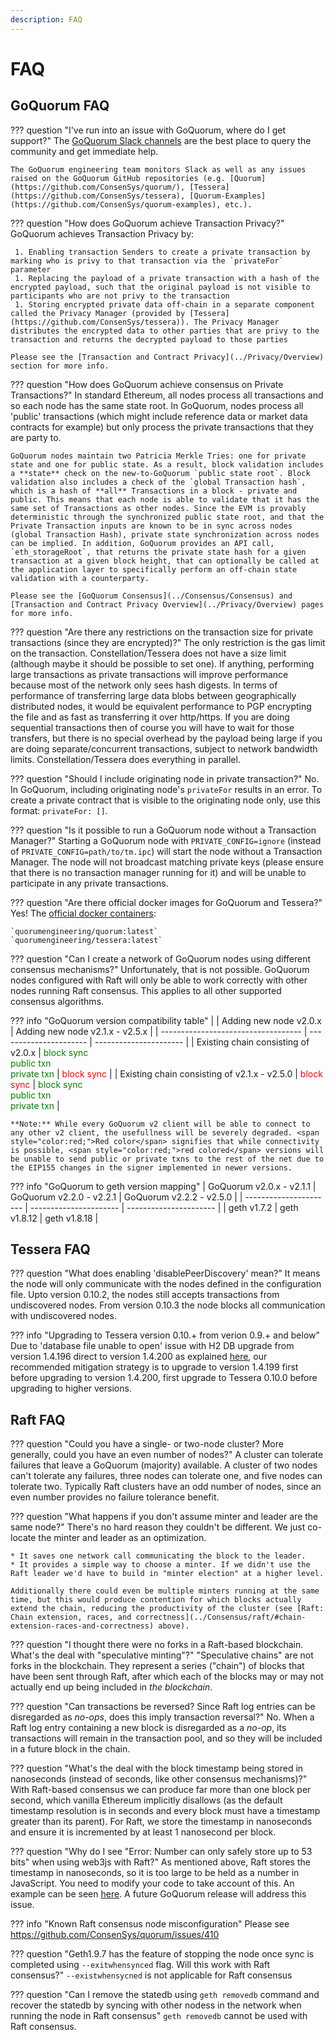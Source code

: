 ```yaml
---
description: FAQ
---
```


# FAQ

## GoQuorum FAQ

??? question "I've run into an issue with GoQuorum, where do I get support?"
    The [GoQuorum Slack channels](https://93ecjxb0d3.execute-api.us-east-1.amazonaws.com/Express/) are the best place to query the community and get immediate help.

    The GoQuorum engineering team monitors Slack as well as any issues raised on the GoQuorum GitHub repositories (e.g. [Quorum](https://github.com/ConsenSys/quorum/), [Tessera](https://github.com/ConsenSys/tessera), [Quorum-Examples](https://github.com/ConsenSys/quorum-examples), etc.).

??? question "How does GoQuorum achieve Transaction Privacy?"
    GoQuorum achieves Transaction Privacy by:

     1. Enabling transaction Senders to create a private transaction by marking who is privy to that transaction via the `privateFor` parameter
     1. Replacing the payload of a private transaction with a hash of the encrypted payload, such that the original payload is not visible to participants who are not privy to the transaction
     1. Storing encrypted private data off-chain in a separate component called the Privacy Manager (provided by [Tessera](https://github.com/ConsenSys/tessera)). The Privacy Manager distributes the encrypted data to other parties that are privy to the transaction and returns the decrypted payload to those parties

    Please see the [Transaction and Contract Privacy](../Privacy/Overview) section for more info.

??? question "How does GoQuorum achieve consensus on Private Transactions?"
    In standard Ethereum, all nodes process all transactions and so each node has the same state root. In GoQuorum, nodes process all 'public' transactions (which might include reference data or market data contracts for example) but only process the private transactions that they are party to.

    GoQuorum nodes maintain two Patricia Merkle Tries: one for private state and one for public state. As a result, block validation includes a **state** check on the new-to-GoQuorum `public state root`. Block validation also includes a check of the `global Transaction hash`, which is a hash of **all** Transactions in a block - private and public. This means that each node is able to validate that it has the same set of Transactions as other nodes. Since the EVM is provably deterministic through the synchronized public state root, and that the Private Transaction inputs are known to be in sync across nodes (global Transaction Hash), private state synchronization across nodes can be implied. In addition, GoQuorum provides an API call, `eth_storageRoot`, that returns the private state hash for a given transaction at a given block height, that can optionally be called at the application layer to specifically perform an off-chain state validation with a counterparty.

    Please see the [GoQuorum Consensus](../Consensus/Consensus) and [Transaction and Contract Privacy Overview](../Privacy/Overview) pages for more info.

??? question "Are there any restrictions on the transaction size for private transactions (since they are encrypted)?"
    The only restriction is the gas limit on the transaction.
    Constellation/Tessera does not have a size limit (although maybe it should be possible to set one).
    If anything, performing large transactions as private transactions will improve performance because most of the network only sees hash digests.
    In terms of performance of transferring large data blobs between geographically distributed nodes, it would be equivalent performance to PGP encrypting the file and as fast as transferring it over http/https.
    If you are doing sequential transactions then of course you will have to wait for those transfers, but there is no special overhead by the payload being large if you are doing separate/concurrent transactions, subject to network bandwidth limits.
     Constellation/Tessera does everything in parallel.

??? question "Should I include originating node in private transaction?"
    No. In GoQuorum, including originating node's `privateFor` results in an error. To create a private
     contract that is visible to the originating node only, use this format: `privateFor: []`.

??? question "Is it possible to run a GoQuorum node without a Transaction Manager?"
    Starting a GoQuorum node with `PRIVATE_CONFIG=ignore` (instead of `PRIVATE_CONFIG=path/to/tm.ipc`) will start the node without a Transaction Manager. The node will not broadcast matching private keys (please ensure that there is no transaction manager running for it) and will be unable to participate in any private transactions.

??? question "Are there official docker images for GoQuorum and Tessera?"
    Yes! The [official docker containers](https://hub.docker.com/u/quorumengineering/):

    `quorumengineering/quorum:latest`
    `quorumengineering/tessera:latest`

??? question "Can I create a network of GoQuorum nodes using different consensus mechanisms?"
    Unfortunately, that is not possible. GoQuorum nodes configured with Raft will only be able to work correctly with other nodes running Raft consensus. This applies to all other supported consensus algorithms.

??? info "GoQuorum version compatibility table"
    |                                     | Adding new node v2.0.x | Adding new node v2.1.x - v2.5.x |
    | ----------------------------------- | ---------------------- | ---------------------- |
    | Existing chain consisting of v2.0.x | <span style="color:green;">block sync<br /> public txn<br /> private txn</span>  | <span style="color:red;">block sync</span>  |
    | Existing chain consisting of v2.1.x - v2.5.0 | <span style="color:red;">block sync</span>  | <span style="color:green;">block sync<br /> public txn<br /> private txn</span> |

    **Note:** While every GoQuorum v2 client will be able to connect to any other v2 client, the usefullness will be severely degraded. <span style="color:red;">Red color</span> signifies that while connectivity is possible, <span style="color:red;">red colored</span> versions will be unable to send public or private txns to the rest of the net due to the EIP155 changes in the signer implemented in newer versions.

??? info "GoQuorum to geth version mapping"
    | GoQuorum v2.0.x - v2.1.1 | GoQuorum v2.2.0 - v2.2.1 | GoQuorum v2.2.2 - v2.5.0 |
    | ---------------------- | ---------------------- | ---------------------- |
    | geth v1.7.2            | geth v1.8.12           | geth v1.8.18           |

## Tessera FAQ

??? question "What does enabling 'disablePeerDiscovery' mean?"
    It means the node will only communicate with the nodes defined in the configuration file. Upto version 0.10.2, the nodes still accepts transactions from undiscovered nodes. From version 0.10.3 the node blocks all communication with undiscovered nodes.

??? info "Upgrading to Tessera version 0.10.+ from verion 0.9.+ and below"
    Due to 'database file unable to open' issue with H2 DB upgrade from version 1.4.196 direct to version 1.4.200 as explained  [here](https://github.com/h2database/h2database/issues/2263), our recommended mitigation strategy is to upgrade to version 1.4.199 first before upgrading to version 1.4.200, first upgrade to Tessera 0.10.0 before upgrading to higher versions.

## Raft FAQ

??? question "Could you have a single- or two-node cluster? More generally, could you have an even number of nodes?"
    A cluster can tolerate failures that leave a GoQuorum (majority) available. A cluster of two nodes can't tolerate any failures, three nodes can tolerate one, and five nodes can tolerate two. Typically Raft clusters have an odd number of nodes, since an even number provides no failure tolerance benefit.

??? question "What happens if you don't assume minter and leader are the same node?"
    There's no hard reason they couldn't be different. We just co-locate the minter and leader as an optimization.

    * It saves one network call communicating the block to the leader.
    * It provides a simple way to choose a minter. If we didn't use the Raft leader we'd have to build in "minter election" at a higher level.

    Additionally there could even be multiple minters running at the same time, but this would produce contention for which blocks actually extend the chain, reducing the productivity of the cluster (see [Raft: Chain extension, races, and correctness](../Consensus/raft/#chain-extension-races-and-correctness) above).

??? question "I thought there were no forks in a Raft-based blockchain. What's the deal with "speculative minting"?"
    "Speculative chains" are not forks in the blockchain. They represent a series ("chain") of blocks that have been sent through Raft, after which each of the blocks may or may not actually end up being included in *the blockchain*.

??? question "Can transactions be reversed? Since Raft log entries can be disregarded as _no-ops_, does this imply transaction reversal?"
    No. When a Raft log entry containing a new block is disregarded as a _no-op_, its transactions will remain in the transaction pool, and so they will be included in a future block in the chain.

??? question "What's the deal with the block timestamp being stored in nanoseconds (instead of seconds, like other consensus mechanisms)?"
    With Raft-based consensus we can produce far more than one block per second, which vanilla Ethereum implicitly disallows (as the default timestamp resolution is in seconds and every block must have a timestamp greater than its parent). For Raft, we store the timestamp in nanoseconds and ensure it is incremented by at least 1 nanosecond per block.

??? question "Why do I see "Error: Number can only safely store up to 53 bits" when using web3js with Raft?"
    As mentioned above, Raft stores the timestamp in nanoseconds, so it is too large to be held as a number in JavaScript.
    You need to modify your code to take account of this. An example can be seen [here](https://github.com/ConsenSys/quorum.js/blob/master/lib/index.js#L35).
    A future GoQuorum release will address this issue.

??? info "Known Raft consensus node misconfiguration"
    Please see <https://github.com/ConsenSys/quorum/issues/410>

??? question "Geth1.9.7 has the feature of stopping the node once sync is completed using `--exitwhensynced` flag. Will this work with Raft consensus?"
    `--existwhensycned` is not applicable for Raft consensus

??? question "Can I remove the statedb using `geth removedb` command and recover the statedb by syncing with other nodess in the network when running the node in Raft consensus"
    `geth removedb` cannot be used with Raft consensus.
